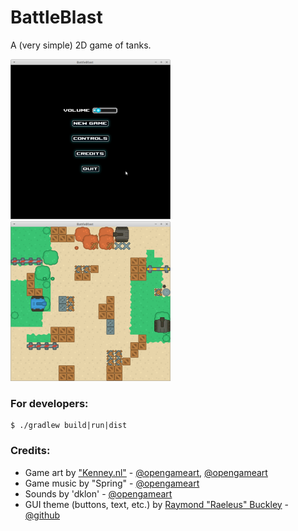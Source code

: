 # BattleBlast

A (very simple) 2D game of tanks. 

![menu image](https://raw.githubusercontent.com/aeter/battleblast/main/readme_resources/menu.png)
![game image](https://raw.githubusercontent.com/aeter/battleblast/main/readme_resources/gamescreen.png)

### For developers:
```
$ ./gradlew build|run|dist
```

### Credits:
* Game art by ["Kenney.nl"](https://kenney.nl) - [@opengameart](https://opengameart.org/content/top-down-tanks-redux), [@opengameart](https://opengameart.org/content/smoke-particle-assets)
* Game music by "Spring" - [@opengameart](https://opengameart.org/content/victory-victory-victory)
* Sounds by 'dklon' - [@opengameart](https://opengameart.org/users/dklon)
* GUI theme (buttons, text, etc.) by [Raymond "Raeleus" Buckley](https://ray3k.wordpress.com/software/skin-composer-for-libgdx/) - [@github](https://github.com/czyzby/gdx-skins/tree/master/star-soldier)
